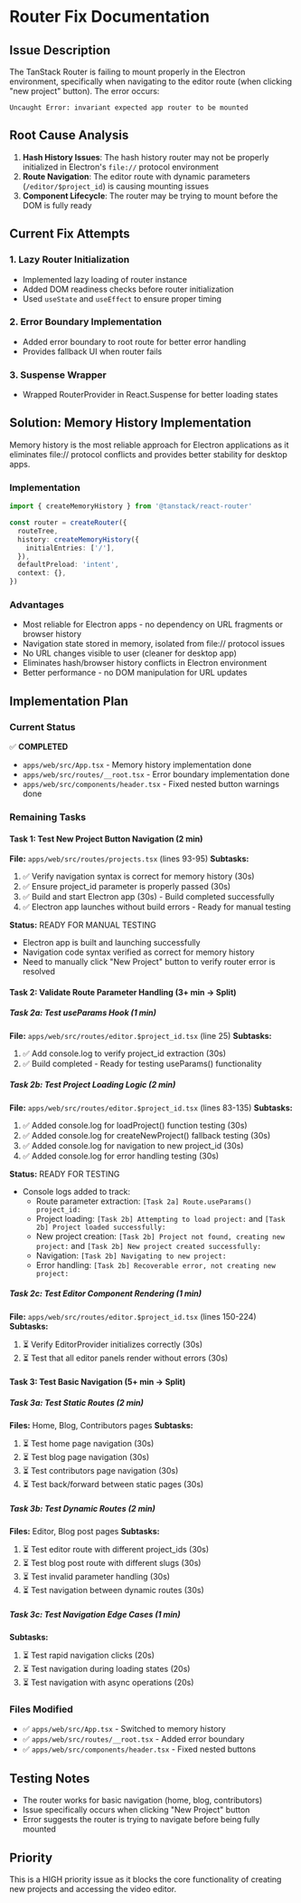 # Router Fix Documentation

## Issue Description
The TanStack Router is failing to mount properly in the Electron environment, specifically when navigating to the editor route (when clicking "new project" button). The error occurs:

```
Uncaught Error: invariant expected app router to be mounted
```

## Root Cause Analysis
1. **Hash History Issues**: The hash history router may not be properly initialized in Electron's `file://` protocol environment
2. **Route Navigation**: The editor route with dynamic parameters (`/editor/$project_id`) is causing mounting issues
3. **Component Lifecycle**: The router may be trying to mount before the DOM is fully ready

## Current Fix Attempts

### 1. Lazy Router Initialization
- Implemented lazy loading of router instance
- Added DOM readiness checks before router initialization
- Used `useState` and `useEffect` to ensure proper timing

### 2. Error Boundary Implementation
- Added error boundary to root route for better error handling
- Provides fallback UI when router fails

### 3. Suspense Wrapper
- Wrapped RouterProvider in React.Suspense for better loading states

## Solution: Memory History Implementation

Memory history is the most reliable approach for Electron applications as it eliminates file:// protocol conflicts and provides better stability for desktop apps.

### Implementation
```typescript
import { createMemoryHistory } from '@tanstack/react-router'

const router = createRouter({
  routeTree,
  history: createMemoryHistory({
    initialEntries: ['/'],
  }),
  defaultPreload: 'intent',
  context: {},
})
```

### Advantages
- Most reliable for Electron apps - no dependency on URL fragments or browser history
- Navigation state stored in memory, isolated from file:// protocol issues
- No URL changes visible to user (cleaner for desktop app)
- Eliminates hash/browser history conflicts in Electron environment
- Better performance - no DOM manipulation for URL updates

## Implementation Plan

### Current Status
✅ **COMPLETED**
- `apps/web/src/App.tsx` - Memory history implementation done
- `apps/web/src/routes/__root.tsx` - Error boundary implementation done  
- `apps/web/src/components/header.tsx` - Fixed nested button warnings done

### Remaining Tasks

#### Task 1: Test New Project Button Navigation (2 min)
**File:** `apps/web/src/routes/projects.tsx` (lines 93-95)
**Subtasks:**
1. ✅ Verify navigation syntax is correct for memory history (30s)
2. ✅ Ensure project_id parameter is properly passed (30s)
3. ✅ Build and start Electron app (30s) - Build completed successfully
4. ✅ Electron app launches without build errors - Ready for manual testing

**Status:** READY FOR MANUAL TESTING
- Electron app is built and launching successfully
- Navigation code syntax verified as correct for memory history
- Need to manually click "New Project" button to verify router error is resolved

#### Task 2: Validate Route Parameter Handling (3+ min → Split)

##### Task 2a: Test useParams Hook (1 min)
**File:** `apps/web/src/routes/editor.$project_id.tsx` (line 25)
**Subtasks:**
1. ✅ Add console.log to verify project_id extraction (30s)
2. ✅ Build completed - Ready for testing useParams() functionality

##### Task 2b: Test Project Loading Logic (2 min)  
**File:** `apps/web/src/routes/editor.$project_id.tsx` (lines 83-135)
**Subtasks:**
1. ✅ Added console.log for loadProject() function testing (30s)
2. ✅ Added console.log for createNewProject() fallback testing (30s) 
3. ✅ Added console.log for navigation to new project_id (30s)
4. ✅ Added console.log for error handling testing (30s)

**Status:** READY FOR TESTING
- Console logs added to track:
  - Route parameter extraction: `[Task 2a] Route.useParams() project_id:`
  - Project loading: `[Task 2b] Attempting to load project:` and `[Task 2b] Project loaded successfully:`
  - New project creation: `[Task 2b] Project not found, creating new project:` and `[Task 2b] New project created successfully:`
  - Navigation: `[Task 2b] Navigating to new project:`
  - Error handling: `[Task 2b] Recoverable error, not creating new project:`

##### Task 2c: Test Editor Component Rendering (1 min)
**File:** `apps/web/src/routes/editor.$project_id.tsx` (lines 150-224)
**Subtasks:**
1. ⏳ Verify EditorProvider initializes correctly (30s)
2. ⏳ Test that all editor panels render without errors (30s)

#### Task 3: Test Basic Navigation (5+ min → Split)

##### Task 3a: Test Static Routes (2 min)
**Files:** Home, Blog, Contributors pages
**Subtasks:**
1. ⏳ Test home page navigation (30s)
2. ⏳ Test blog page navigation (30s)
3. ⏳ Test contributors page navigation (30s)
4. ⏳ Test back/forward between static pages (30s)

##### Task 3b: Test Dynamic Routes (2 min)
**Files:** Editor, Blog post pages
**Subtasks:**
1. ⏳ Test editor route with different project_ids (30s)
2. ⏳ Test blog post route with different slugs (30s)
3. ⏳ Test invalid parameter handling (30s)
4. ⏳ Test navigation between dynamic routes (30s)

##### Task 3c: Test Navigation Edge Cases (1 min)
**Subtasks:**
1. ⏳ Test rapid navigation clicks (20s)
2. ⏳ Test navigation during loading states (20s)
3. ⏳ Test navigation with async operations (20s)

### Files Modified
- ✅ `apps/web/src/App.tsx` - Switched to memory history
- ✅ `apps/web/src/routes/__root.tsx` - Added error boundary
- ✅ `apps/web/src/components/header.tsx` - Fixed nested buttons

## Testing Notes
- The router works for basic navigation (home, blog, contributors)
- Issue specifically occurs when clicking "New Project" button
- Error suggests the router is trying to navigate before being fully mounted

## Priority
This is a HIGH priority issue as it blocks the core functionality of creating new projects and accessing the video editor.